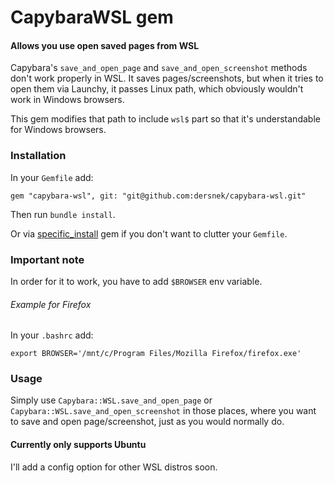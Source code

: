  CapybaraWSL gem
=======================

#### Allows you use open saved pages from WSL

Capybara's `save_and_open_page` and `save_and_open_screenshot` methods don't work properly in WSL. It saves pages/screenshots, but when it tries to open them via Launchy, it passes Linux path, which obviously wouldn't work in Windows browsers.

This gem modifies that path to include `wsl$` part so that it's understandable for Windows browsers.

### Installation
In your `Gemfile` add:
```
gem "capybara-wsl", git: "git@github.com:dersnek/capybara-wsl.git"
```
Then run `bundle install`.

Or via [specific_install](https://github.com/rdp/specific_install) gem if you don't want to clutter your `Gemfile`.

### Important note
In order for it to work, you have to add `$BROWSER` env variable.
###### Example for Firefox
In your `.bashrc` add:
```
export BROWSER='/mnt/c/Program Files/Mozilla Firefox/firefox.exe'
```

### Usage
Simply use
 `Capybara::WSL.save_and_open_page` or
 `Capybara::WSL.save_and_open_screenshot` in those places, where you want to save and open page/screenshot, just as you would normally do.

#### Currently only supports Ubuntu
I'll add a config option for other WSL distros soon.
